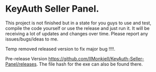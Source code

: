 # KeyAuth Seller Panel.


This project is not finished but in a state for you guys to use and test, compile the code yourself or use the release and just run it.
It will be receiving a lot of updates and changes over time.
Please report any issues/bugs/ideas to me.

Temp removed released version to fix major bug !!!!.

Pre-release Version  https://github.com/lIMonkieIl/KeyAuth-Seller-Panel/releases.
The file hash for the exe can also be found there.
